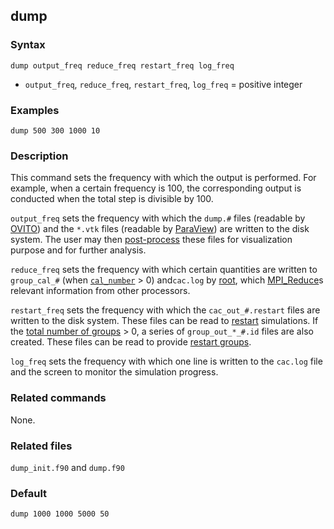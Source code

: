 ## dump

### Syntax

	dump output_freq reduce_freq restart_freq log_freq

* `output_freq`, `reduce_freq`, `restart_freq`, `log_freq` = positive integer

### Examples

	dump 500 300 1000 10

### Description

This command sets the frequency with which the output is performed. For example, when a certain frequency is 100, the corresponding output is conducted when the total step is divisible by 100.

`output_freq` sets the frequency with which the `dump.#` files (readable by [OVITO](http://www.ovito.org/)) and the `*.vtk` files (readable by [ParaView](http://www.paraview.org/)) are written to the disk system. The user may then [post-process](../chapter6/README.md) these files for visualization purpose and for further analysis.

`reduce_freq` sets the frequency with which certain quantities are written to `group_cal_#` (when [`cal_number`](group_num.md) > 0) and`cac.log` by [root](rank.md), which [MPI_Reduce](http://mpitutorial.com/tutorials/mpi-reduce-and-allreduce)s relevant information from other processors.

`restart_freq` sets the frequency with which the `cac_out_#.restart` files are written to the disk system. These files can be read to [restart](restart.md) simulations. If the [total number of groups](group_num.md) > 0, a series of `group_out_*_#.id` files are also created. These files can be read to provide [restart groups](group_num.md).

`log_freq` sets the frequency with which one line is written to the `cac.log` file and the screen to monitor the simulation progress.

### Related commands

None.

### Related files

`dump_init.f90` and `dump.f90`

### Default

	dump 1000 1000 5000 50
